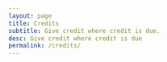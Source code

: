 ```yaml
---
layout: page
title: Credits
subtitle: Give credit where credit is due.
desc: Give credit where credit is due
permalink: /credits/
---
```

